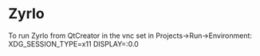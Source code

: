 # Zyrlo

To run Zyrlo from QtCreator in the vnc set in Projects->Run->Environment:
XDG_SESSION_TYPE=x11
DISPLAY=:0.0
